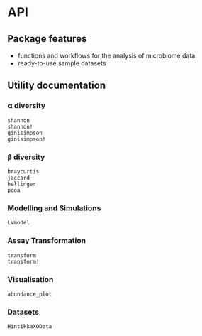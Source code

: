 # API

## Package features
- functions and workflows for the analysis of microbiome data
- ready-to-use sample datasets

## Utility documentation

### α diversity

```@docs
shannon
shannon!
ginisimpson
ginisimpson!
```

### β diversity

```@docs
braycurtis
jaccard
hellinger
pcoa
```

### Modelling and Simulations

```@docs
LVmodel
```

### Assay Transformation

```@docs
transform
transform!
```

### Visualisation

```@docs
abundance_plot
```

### Datasets

```@docs
HintikkaXOData
```
